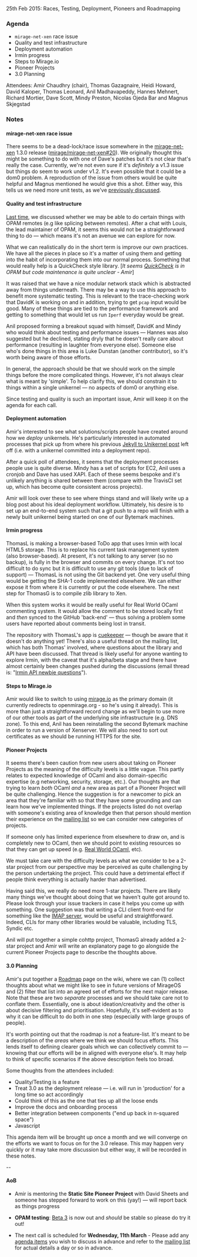 25th Feb 2015: Races, Testing, Deployment, Pioneers and Roadmapping

### Agenda ###

- `mirage-net-xen` race issue
- Quality and test infrastructure
- Deployment automation
- Irmin progress
- Steps to Mirage.io
- Pioneer Projects
- 3.0 Planning


Attendees: Amir Chaudhry (chair), Thomas Gazagnaire, Heidi Howard,
David Kaloper, Thomas Leonard, Anil Madhavapeddy, Hannes Mehnert,
Richard Mortier, Dave Scott, Mindy Preston, Nicolas Ojeda Bar
and Magnus Skjegstad


### Notes ###

#### mirage-net-xen race issue #### 

There seems to be a dead-lock/race issue somewhere in the [mirage-net-xen][]
1.3.0 release ([mirage/mirage-net-xen#20][]). We originally thought this might
be something to do with one of Dave's patches but it's not clear that's really
the case. Currently, we're not even sure if it's *definitely* a v1.3 issue but
things do seem to work under v1.2.  It's even possible that it could be a dom0
problem.  A reproduction of the issue from others would be quite helpful and
Magnus mentioned he would give this a shot. Either way, this tells us we need
more unit tests, as we've [previously discussed][quality].  

[quality]: http://openmirage.org/wiki/weekly-2015-02-11#ImprovingQuality
[mirage-net-xen]: https://github.com/mirage/mirage-net-xen
[mirage/mirage-net-xen#20]: https://github.com/mirage/mirage-net-xen/issues/20


#### Quality and test infrastructure #### 

[Last time][quality], we discussed whether we may be able to do certain things
with OPAM remotes (e.g like splicing between remotes).  After a chat with
Louis, the lead maintainer of OPAM, it seems this would not be a
straightforward thing to do — which means it's not an avenue we can explore
for now.

What we can realistically do in the short term is improve our own practices.
We have all the pieces in place so it's a matter of using them and getting
into the habit of incorporating them into our normal process. Something that
would really help is a QuickCheck style library. \[*It seems [QuickCheck][]
is in OPAM but code maintenance is quite unclear - Amir*\]

It was raised that we have a nice modular network stack which is abstracted
away from things underneath. There may be a way to use this approach to
benefit more systematic testing. This is relevant to the trace-checking work
that DavidK is working on and in addition, trying to get `pcap` input would be
good. Many of these things are tied to the performance framework and getting
to something that would let us run `Iperf` everyday would be great.

Anil proposed forming a breakout squad with himself, DavidK and Mindy who would
think about testing and performance issues — Hannes was also suggested but
he declined, stating dryly that he doesn't really care about performance
(resulting in laughter from everyone else). Someone else who's done things in
this area is Luke Dunstan (another contributor), so it's worth being aware of
those efforts.

In general, the approach should be that we should work on the simple things
before the more complicated things.  However, it's not always clear what is
meant by 'simple'.  To help clarify this, we should constrain it to things
within a single unikernel — no aspects of dom0 or anything else.

Since testing and quality is such an important issue, Amir will keep it on the
agenda for each call.

[QuickCheck]: http://opam.ocaml.org/packages/quickcheck/quickcheck.1.0.2/


#### Deployment automation #### 

Amir's interested to see what solutions/scripts people have created around how
we *deploy* unikernels.  He's particularly interested in automated processes
that pick up from where his previous [Jekyll to Unikernel post][ac-jekyll-unik]
left off (i.e. with a unikernel committed into a deployment repo).  

After a quick poll of attendees, it seems that the deployment processes people
use is quite diverse.  Mindy has a set of scripts for EC2, Anil uses a cronjob
and Dave has used XAPI.  Each of these seems bespoke and it's unlikely
anything is shared between them (compare with the TravisCI set up, which has
become quite consistent across projects).

Amir will look over these to see where things stand and will likely write up a
blog post about his ideal deployment workflow. Ultimately, his desire is to
set up an end-to-end system such that a git push to a repo will finish with a
newly built unikernel being started on one of our Bytemark machines.

[ac-jekyll-unik]: http://amirchaudhry.com/from-jekyll-to-unikernel-in-fifty-lines/


#### Irmin progress #### 

ThomasL is making a browser-based ToDo app that uses Irmin with local HTML5
storage.  This is to replace his current task management system (also
browser-based).  At present, it's not talking to any server (so no backup), is
fully in the browser and commits on every change. It's not too difficult to do
sync but it is difficult to use any git tools (due to lack of support) — 
ThomasL is not using the Git backend yet. One very useful thing would be
getting the SHA-1 code implemented elsewhere. We can either expose it from
where it is currently or put the code elsewhere.  The next step for ThomasG is
to compile zlib library to Xen.

When this system works it would be really useful for Real World OCaml
commenting system.  It would allow the comment to be stored locally first and
*then* synced to the GitHub 'back-end' — thus solving a problem some users
have reported about comments being lost in transit.

The repository with ThomasL's app is [cuekeeper][] — though be aware that it
doesn't do anything yet!  There's also a useful thread on the mailing list,
which has both Thomas' involved, where questions about the library and API
have been discussed. That thread is likely useful for anyone wanting to
explore Irmin, with the caveat that it's alpha/beta stage and there have
almost certainly been changes pushed during the discussions (email thread is:
"[Irmin API newbie questions][api-q]").

[cuekeeper]: https://github.com/talex5/cuekeeper
[api-q]: http://lists.xenproject.org/archives/html/mirageos-devel/2015-02/msg00049.html


#### Steps to Mirage.io ####

Amir would like to switch to using [mirage.io][mir-www] as the primary domain
(it currently redirects to openmirage.org - so he's using it already).  This
is more than just a straightforward record change as we'll begin to use more
of our other tools as part of the underlying site infrastructure (e.g. DNS
zone). To this end, Anil has been reinstalling the second Bytemark machine in
order to run a version of Xenserver. We will also need to sort out
certificates as we should be running HTTPS for the site.

[mir-www]: http://mirage.io

#### Pioneer Projects #### 

It seems there's been caution from new users about taking on Pioneer Projects
as the meaning of the difficulty levels is a little vague.  This partly
relates to expected knowledge of OCaml and also domain-specific expertise (e.g
networking, security, storage, etc.).  Our thoughts are that trying to learn
*both* OCaml *and* a new area as part of a Pioneer Project will be quite
challenging. Hence the suggestion is for a newcomer to pick an area that
they're familiar with so that they have some grounding and can learn how we've
implemented things.  If the projects listed do not overlap with someone's
existing area of knowledge then that person should mention their experience on
the [mailing list][mir-mail] so we can consider new categories of projects.

If someone only has limited experience from elsewhere to draw on, and is
completely new to OCaml, then we should point to existing resources so that
they can get up speed (e.g. [Real World OCaml][rwo], etc).

We must take care with the difficulty levels as what we consider to be a
2-star project from our perspective may be perceived as quite challenging by
the person undertaking the project.  This could have a detrimental effect if
people think everything is actually harder than advertised.

Having said this, we really do need more 1-star projects. There are likely
many things we've thought about doing that we haven't quite got around to.
Please look through your issue trackers in case it helps you come up with
something. One suggestion was that writing a CLI client front-end for
something like the [IMAP server][imaplet], would be useful and straightforward.
Indeed, CLIs for many other libraries would be valuable, including TLS,
Syndic etc.

Anil will put together a simple cohttp project, ThomasG already added a 2-star
project and Amir will write an explanatory page to go alongside the current
Pioneer Projects page to describe the thoughts above.

[rwo]: https://realworldocaml.org
[imaplet]: https://opam.ocaml.org/packages/imaplet-lwt/imaplet-lwt.0.1.9/


#### 3.0 Planning #### 

Amir's put together a [Roadmap][] page on the wiki, where we can (1) collect
thoughts about what we might like to see in future versions of MirageOS and
(2) filter that list into an agreed set of efforts for the next major release.
Note that these are two *separate* processes and we should take care not to
conflate them.  Essentially, one is about ideation/creativity and the other is
about decisive filtering and prioritisation.  Hopefully, it's self-evident as
to why it can be difficult to do both in one step (especially with large
groups of people).

It's worth pointing out that the roadmap is *not* a feature-list. It's meant
to be a description of the *areas* where we think we should focus efforts.
This lends itself to defining clearer goals which we can collectively commit
to — knowing that our efforts will be in aligned with everyone else's.  It may
help to think of specific scenarios if the above description feels too broad.

Some thoughts from the attendees included:
- Quality/Testing is a feature
- Treat 3.0 as the deployment release — i.e. will run in 'production' for a long time so act accordingly
- Could think of this as the one that ties up all the loose ends
- Improve the docs and onboarding process
- Better integration between components ("end up back in n-squared space")
- Javascript

This agenda item will be brought up once a month and we will converge on the
efforts we want to focus on for the 3.0 release. This may happen very quickly
or it may take more discussion but either way, it will be recorded in these
notes.

[roadmap]: https://github.com/mirage/mirage-www/wiki/Roadmap

-- 

#### AoB ####

- Amir is mentoring the **Static Site Pioneer Project** with David Sheets and
someone has stepped forward to work on this (yay!) — will report back as
things progress

- **OPAM testing**: [Beta 3][beta3] is now out and *should* be stable so
please do try it out!

- The next call is scheduled for **Wednesday, 11th March** - Please add any
[agenda items][call-agenda] you wish to discuss in advance and refer to the
[mailing list][mir-mail] for actual details a day or so in advance.

[beta3]: https://github.com/ocaml/opam/releases/tag/1.2.1-beta3
[call-agenda]: https://github.com/mirage/mirage-www/wiki/Call-Agenda
[mir-mail]: http://lists.xenproject.org/cgi-bin/mailman/listinfo/mirageos-devel
